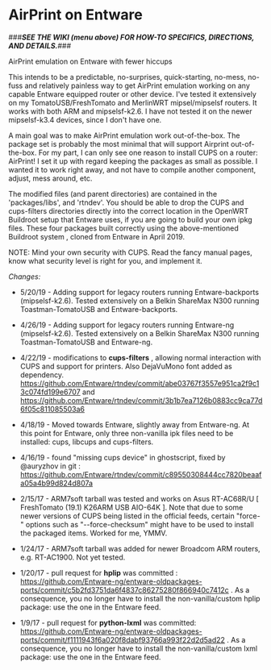 # AirPrint on Entware

###_**SEE THE WIKI (menu above) FOR HOW-TO SPECIFICS, DIRECTIONS, AND DETAILS.**_###

AirPrint emulation on Entware with fewer hiccups

This intends to be a predictable, no-surprises, quick-starting, no-mess, no-fuss and relatively painless way to get AirPrint emulation working on any capable Entware equipped router or other device. I've tested it extensively on my TomatoUSB/FreshTomato and MerlinWRT mipsel/mipselsf routers.  It works with both ARM and mipselsf-k2.6.  I have not tested it on the newer mipselsf-k3.4 devices, since I don't have one.

A main goal was to make AirPrint emulation work out-of-the-box.  The package set is probably the most minimal that will support Airprint out-of-the-box.   For my part, I can only see one reason to install CUPS on a router:  AirPrint!  I set it up with regard keeping the packages as small as possible.  I wanted it to work right away, and not have to compile another component, adjust, mess around, etc.

The modified files (and parent directories) are contained in the 'packages/libs', and 'rtndev'.  You should be able to drop the CUPS and cups-filters directories directly into the correct location in the OpenWRT Buildroot setup that Entware uses, if you are going to build your own ipkg files.  These four packages built correctly using the above-mentioned Buildroot system , cloned from Entware in April 2019.

NOTE:  Mind your own security with CUPS.  Read the fancy manual pages, know what security level is right for you, and implement it.

*Changes:*

  * 5/20/19 - Adding support for legacy routers running Entware-backports (mipselsf-k2.6). Tested extensively on a Belkin ShareMax N300 running Toastman-TomatoUSB and Entware-backports.


  * 4/26/19 -  Adding support for legacy routers running Entware-ng (mipselsf-k2.6).  Tested extensively on a Belkin ShareMax N300 running Toastman-TomatoUSB and Entware-ng.
  
  * 4/22/19 -  modifications to **cups-filters** , allowing normal interaction with CUPS and support for printers.  Also DejaVuMono font added as dependency.  https://github.com/Entware/rtndev/commit/abe03767f3557e951ca2f9c13c074fd199e6707 and  https://github.com/Entware/rtndev/commit/3b1b7ea7126b0883cc9ca77d6f05c811085503a6
  
  * 4/18/19 - Moved towards Entware, slightly away from Entware-ng.  At this point for Entware, only three non-vanilla ipk files need to be installed: cups, libcups and cups-filters.
  
  * 4/16/19 -  found "missing cups device" in ghostscript, fixed by @auryzhov in git : https://github.com/Entware/rtndev/commit/c89550308444cc7820beaafa05a4b99d824d807a
  
  * 2/15/17 -  ARM7soft tarball was tested and works on Asus RT-AC68R/U [ FreshTomato (19.1) K26ARM USB AIO-64K ].  Note that due to some newer versions of CUPS being listed in the official feeds, certain "force-" options such as "--force-checksum" might have to be used to install the packaged items.  Worked for me, YMMV.
   
  * 1/24/17 -  ARM7soft tarball was added for newer Broadcom ARM routers, e.g. RT-AC1900. Not yet tested.
  
  * 1/20/17 - pull request for **hplip** was committed :  https://github.com/Entware-ng/entware-oldpackages-ports/commit/c5b2fd3751da6f4837c86275280f866940c7412c .  As a consequence, you no longer have to install the non-vanilla/custom hplip package: use the one in the Entware feed. 
  
  * 1/9/17 - pull request for **python-lxml** was committed:  https://github.com/Entware-ng/entware-oldpackages-ports/commit/f1111943f6a020f8dabf93766a993f22d2d5ad22 .   As a consequence, you no longer have to install the non-vanilla/custom lxml package: use the one in the Entware feed.
  

    
